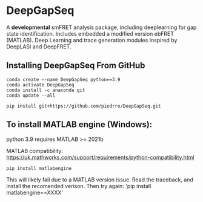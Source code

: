 # DeepGapSeq

A **developmental** smFRET analysis package, including deeplearning for gap state identification. 
Includes embedded a modified version ebFRET (MATLAB). 
Deep Learning and trace generation modules Inspired by DeepLASI and DeepFRET.

## Installing DeepGapSeq From GitHub

    conda create –-name DeepGapSeq python==3.9
    conda activate DeepGapSeq
    conda install -c anaconda git
    conda update --all

    pip install git+https://github.com/piedrro/DeepGapSeq.git

## To install **MATLAB** engine (Windows):

python 3.9 requires MATLAB >= 2021b

MATLAB compatibility: https://uk.mathworks.com/support/requirements/python-compatibility.html

    pip install matlabengine

This will likely fail due to a MATLAB version issue. 
Read the traceback, and install the recomended verison. 
Then try again: 'pip install matlabengine==XXXX'